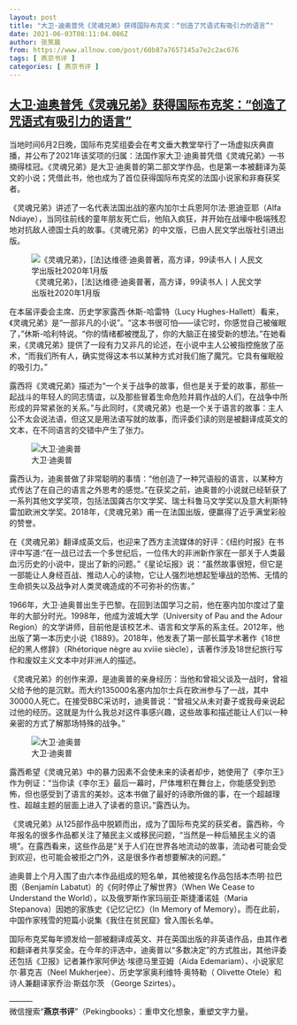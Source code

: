 ```yaml
---
layout: post
title: "大卫·迪奥普凭《灵魂兄弟》获得国际布克奖：“创造了咒语式有吸引力的语言”"
date: 2021-06-03T08:11:04.086Z
author: 张笑晨
from: https://www.allnow.com/post/60b87a7657145a7e2c2ac676
tags: [ 燕京书评 ]
categories: [ 燕京书评 ]
---
```

<!--NaN-->
[大卫·迪奥普凭《灵魂兄弟》获得国际布克奖：“创造了咒语式有吸引力的语言”](https://www.allnow.com/post/60b87a7657145a7e2c2ac676)
------

<div>
<p>当地时间6月2日晚，国际布克奖组委会在考文垂大教堂举行了一场虚拟庆典直播，并公布了2021年该奖项的归属：法国作家大卫·迪奥普凭借《灵魂兄弟》一书摘得桂冠。《灵魂兄弟》是大卫·迪奥普的第二部文学作品，也是第一本被翻译为英文的小说；凭借此书，他也成为了首位获得国际布克奖的法国小说家和非裔获奖者。</p><p>《灵魂兄弟》讲述了一名代表法国出战的塞内加尔士兵恩阿尔法·恩迪亚耶（Alfa Ndiaye），当同往前线的童年朋友死亡后，他陷入疯狂，并开始在战壕中极端残忍地对抗敌人德国士兵的故事。《灵魂兄弟》的中文版，已由人民文学出版社引进出版。</p><figure class="image-box dls-image-block dls-media-image"><img src="https://img.allhistory.com/now/2021-06-03/60b87ab79c232e01c17d1789+L.png" data-id="60b87abaab4ffd0cef1c49cd" alt="《灵魂兄弟》，[法]达维德·迪奥普著，高方译，99读书人丨人民文学出版社2020年1月版" ; referrerpolicy="no-referrer"><figcaption class="dls-image-capture">《灵魂兄弟》，[法]达维德·迪奥普著，高方译，99读书人丨人民文学出版社2020年1月版</figcaption></figure><p>在本届评委会主席、历史学家露西·休斯-哈雷特（Lucy Hughes-Hallett）看来，《灵魂兄弟》是“一部非凡的小说”。“这本书很可怕——读它时，你感觉自己被催眠了，”休斯-哈利特说。“你的情绪都被搅乱了，你的大脑正在接受新的想法。”在她看来，《灵魂兄弟》提供了一段有力又非凡的论述，在小说中主人公被指控施放了巫术，“而我们所有人，确实觉得这本书以某种方式对我们施了魔咒。它具有催眠般的吸引力。”</p><p>露西将《灵魂兄弟》描述为“一个关于战争的故事，但也是关于爱的故事，那些一起战斗的年轻人的同志情谊，以及那些冒着生命危险并肩作战的人们，在战争中所形成的异常紧张的关系。”与此同时，《灵魂兄弟》也是一个关于语言的故事：主人公不太会说法语，但这又是用法语写就的故事，而评委们读的则是被翻译成英文的文本，在不同语言的交错中产生了张力。</p><figure class="image-box dls-image-block dls-media-image"><img src="https://img.allhistory.com/now/2021-06-03/60b87afe9c232e01c17d178a+L.jpg" data-id="60b87b008717253efd7e2cdb" alt="大卫·迪奥普" ; referrerpolicy="no-referrer"><figcaption class="dls-image-capture">大卫·迪奥普</figcaption></figure><p>露西认为，迪奥普做了非常聪明的事情：“他创造了一种咒语般的语言，以某种方式传达了在自己的语言之外思考的感觉。”在获奖之前，迪奥普的小说就已经斩获了一系列其他文学奖项，包括法国龚古尔文学奖、瑞士科鲁马文学奖以及意大利斯特雷加欧洲文学奖。2018年，《灵魂兄弟》甫一在法国出版，便赢得了近乎满堂彩般的赞誉。</p><p>在《灵魂兄弟》翻译成英文后，也迎来了西方主流媒体的好评：《纽约时报》在书评中写道:“在一战已过去一个多世纪后，一位伟大的非洲新作家在一部关于人类最血污历史的小说中，提出了新的问题。”《星论坛报》说：“虽然故事很短，但它是一部能让人身经百战、推动人心的读物，它让人强烈地想起堑壕战的恐怖、无情的生命损失以及战争对人类灵魂造成的不可弥补的伤害。”</p><p>1966年，大卫·迪奥普出生于巴黎。在回到法国学习之前，他在塞内加尔度过了童年的大部分时光。1998年，他成为波城大学（University of Pau and the Adour Region）的文学讲师，目前他是该校艺术、语言和文学系的系主任。2012年，他出版了第一本历史小说《1889》。2018年，他发表了第一部长篇学术著作《18世纪的黑人修辞》（Rhétorique nègre au xviiie siècle），该著作涉及18世纪旅行写作和废奴主义文本中对非洲人的描述。</p><p>《灵魂兄弟》的创作来源，是迪奥普的亲身经历：当他和曾祖父谈及一战时，曾祖父给予他的是沉默。而大约135000名塞内加尔士兵在欧洲参与了一战，其中30000人死亡。在接受BBC采访时，迪奥普说：“曾祖父从未对妻子或我母亲说起过他的经历。这就是为什么我总对这件事感兴趣，这些故事和描述能让人们以一种亲密的方式了解那场特殊的战争。”</p><figure class="image-box dls-image-block dls-media-image"><img src="https://img.allhistory.com/now/2021-06-03/60b87b604cd55d54dd5dae11+L.jpg" data-id="60b87b62ab4ffd0cef1c49ce" alt="大卫·迪奥普" ; referrerpolicy="no-referrer"><figcaption class="dls-image-capture">大卫·迪奥普</figcaption></figure><p>露西希望《灵魂兄弟》中的暴力因素不会使未来的读者却步，她使用了《李尔王》作为例证：“当你读《李尔王》最后一幕时，尸体堆积在舞台上，你能感受到恐怖，但也感受到了语言的美妙。这本书做了最好的诗歌所做的事，在一个超越理性、超越主题的层面上进入了读者的意识。”露西认为。</p><p>《灵魂兄弟》从125部作品中脱颖而出，成为了国际布克奖的获奖者。露西称，今年报名的很多作品都关注了殖民主义或移民问题，“当然是一种后殖民主义的语境”。在露西看来，这些作品是“关于人们在世界各地流动的故事，流动者可能会受到欢迎，也可能会被拒之门外，这是很多作者想要解决的问题。”</p><p>迪奥普上个月入围了由六本作品组成的短名单，其他被提名作品包括本杰明·拉巴图（Benjamín Labatut）的《何时停止了解世界》（When We Cease to Understand the World），以及俄罗斯作家玛丽亚·斯捷潘诺娃（Maria Stepanova）因她的家族史《记忆记忆》（In Memory of Memory）。而在此前，中国作家残雪的短篇小说集《我住在贫民窟》曾入围长名单。</p><p>国际布克奖每年颁发给一部被翻译成英文、并在英国出版的非英语作品，由其作者和翻译者共享奖金。在今年的评选中，迪奥普以“多数决定”的方式胜出，其他评委还包括《卫报》记者兼作家阿伊达·埃德马里亚姆（Aida Edemariam）、小说家尼尔·慕克吉（Neel Mukherjee）、历史学家奥利维特·奥特勒（ Olivette Otele）和诗人兼翻译家乔治·斯兹尔茨 （George Szirtes）。</p><p>———<br>微信搜索“<strong>燕京书评</strong>”（Pekingbooks）：重申文化想象，重塑文字力量。</p>
</div>
